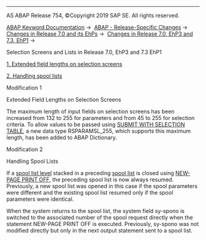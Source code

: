   

* * *

AS ABAP Release 754, ©Copyright 2019 SAP SE. All rights reserved.

[ABAP Keyword Documentation](javascript:call_link\('abenabap.htm'\)) →  [ABAP - Release-Specific Changes](javascript:call_link\('abennews.htm'\)) →  [Changes in Release 7.0 and its EhPs](javascript:call_link\('abennews-70_ehps.htm'\)) →  [Changes in Release 7.0, EhP3 and 7.3, EhP1](javascript:call_link\('abennews-703.htm'\)) → 

Selection Screens and Lists in Release 7.0, EhP3 and 7.3
EhP1

[1\. Extended field lengths on selection screens](#!ABAP_MODIFICATION_1@1@)

[2\. Handling spool lists](#!ABAP_MODIFICATION_2@2@)

Modification 1

Extended Field Lengths on Selection Screens

The maximum length of input fields on selection screens has been increased from 132 to 255 for parameters and from 45 to 255 for selection criteria. To allow values to be passed using [SUBMIT WITH SELECTION TABLE](javascript:call_link\('abapsubmit_selscreen_parameters.htm'\)), a new data type RSPARAMSL\_255, which supports this maximum length, has been added to ABAP Dictionary.

Modification 2

Handling Spool Lists

If a [spool list level](javascript:call_link\('abenprint_list_level_glosry.htm'\) "Glossary Entry") stacked in a preceding [spool list](javascript:call_link\('abenprint_list_glosry.htm'\) "Glossary Entry") is closed using [NEW-PAGE PRINT OFF](javascript:call_link\('abapnew-page_print.htm'\)), the preceding spool list is now always resumed. Previously, a new spool list was opened in this case if the spool parameters were different and the existing spool list resumed only if the spool parameters were identical.

When the system returns to the spool list, the system field sy-spono is switched to the associated number of the spool request directly when the statement NEW-PAGE PRINT OFF is executed. Previously, sy-spono was not modified directly but only in the next output statement sent to a spool list.